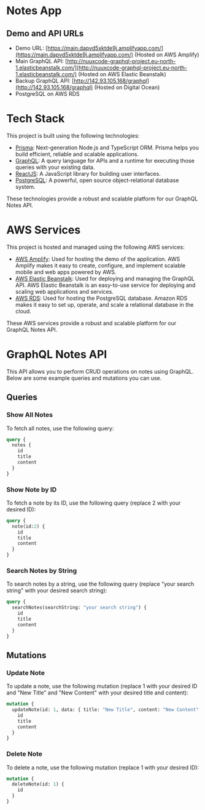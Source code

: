 # Notes App

## Demo and API URLs
- Demo URL: [https://main.dapvd5xktde9j.amplifyapp.com/](https://main.dapvd5xktde9j.amplifyapp.com/) (Hosted on AWS Amplify)
- Main GraphQL API:  [http://nuuxcode-graphql-project.eu-north-1.elasticbeanstalk.com/](http://nuuxcode-graphql-project.eu-north-1.elasticbeanstalk.com/) (Hosted on AWS Elastic Beanstalk)
- Backup GraphQL API: [http://142.93.105.168/graphql](http://142.93.105.168/graphql) (Hosted on Digital Ocean)
- PostgreSQL on AWS RDS

# Tech Stack

This project is built using the following technologies:

- [Prisma](https://www.prisma.io/): Next-generation Node.js and TypeScript ORM. Prisma helps you build efficient, reliable and scalable applications.
- [GraphQL](https://graphql.org/): A query language for APIs and a runtime for executing those queries with your existing data.
- [ReactJS](https://reactjs.org/): A JavaScript library for building user interfaces.
- [PostgreSQL](https://www.postgresql.org/): A powerful, open source object-relational database system.

These technologies provide a robust and scalable platform for our GraphQL Notes API.

# AWS Services

This project is hosted and managed using the following AWS services:

- [AWS Amplify](https://aws.amazon.com/amplify/): Used for hosting the demo of the application. AWS Amplify makes it easy to create, configure, and implement scalable mobile and web apps powered by AWS.
- [AWS Elastic Beanstalk](https://aws.amazon.com/elasticbeanstalk/): Used for deploying and managing the GraphQL API. AWS Elastic Beanstalk is an easy-to-use service for deploying and scaling web applications and services.
- [AWS RDS](https://aws.amazon.com/rds/): Used for hosting the PostgreSQL database. Amazon RDS makes it easy to set up, operate, and scale a relational database in the cloud.

These AWS services provide a robust and scalable platform for our GraphQL Notes API.

# GraphQL Notes API

This API allows you to perform CRUD operations on notes using GraphQL. Below are some example queries and mutations you can use.

## Queries

### Show All Notes

To fetch all notes, use the following query:

```graphql
query {
  notes {
    id
    title
    content
  }
}
```

### Show Note by ID

To fetch a note by its ID, use the following query (replace 2 with your desired ID):

```graphql
query {
  note(id:2) {
    id
    title
    content
  }
}
```

### Search Notes by String

To search notes by a string, use the following query (replace "your search string" with your desired search string):

```graphql
query {
  searchNotes(searchString: "your search string") {
    id
    title
    content
  }
}
```

## Mutations

### Update Note

To update a note, use the following mutation (replace 1 with your desired ID and "New Title" and "New Content" with your desired title and content):

```graphql
mutation {
  updateNote(id: 1, data: { title: "New Title", content: "New Content" }) {
    id
    title
    content
  }
}
```

### Delete Note

To delete a note, use the following mutation (replace 1 with your desired ID):

```graphql
mutation {
  deleteNote(id: 1) {
    id
  }
}
```
